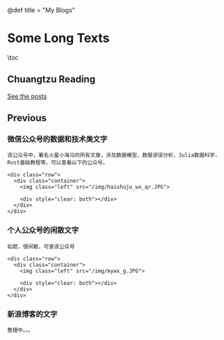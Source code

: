 @def title = "My Blogs"

# Some Long Texts

\toc


## Chuangtzu Reading

[See the posts](/vpages/zhuangzi/zhuangzi_index)

## Previous

### 微信公众号的数据和技术类文字

`该公众号中，署名火星小海马的所有文章，涉及数据模型，数据谬误分析，Julia数据科学， Rust基础教程等，可以查看以下的公众号。`
~~~
<div class="row">
  <div class="container">
    <img class="left" src="/img/haishuju_wx_qr.JPG">
   
    <div style="clear: both"></div>      
  </div>
</div>
~~~

### 个人公众号的闲散文字
`如题，很闲散，可查该公众号`
~~~
<div class="row">
  <div class="container">
    <img class="left" src="/img/mywx_g.JPG">
   
    <div style="clear: both"></div>      
  </div>
</div>
~~~

### 新浪博客的文字
`整理中。。。`